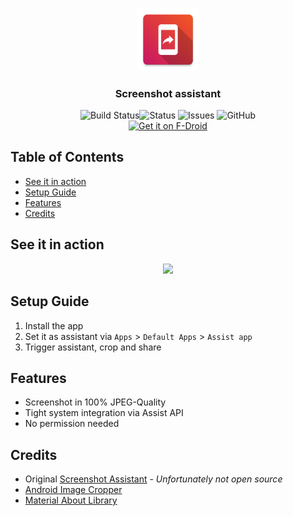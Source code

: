 <p align="center">
     <img src="app/src/main/ic_launcher-web.png" alt="Screenshot Assistant" width="20%">
</p>
<h3 align="center">Screenshot assistant</h3>
<div align="center">
<img alt="Build Status" src="https://img.shields.io/endpoint.svg?url=https%3A%2F%2Factions-badge.atrox.dev%2Fbeatbrot%2FScreenshotAssistant%2Fbadge&style=flat" /><img src="https://img.shields.io/badge/status-active-success.svg" alt="Status"/>
<img src="https://img.shields.io/github/issues/beatbrot/ScreenshotAssistant" alt="Issues">
<img alt="GitHub" src="https://img.shields.io/github/license/beatbrot/ScreenshotAssistant">
</div>

<div align="center">
<a href="https://f-droid.org/packages/de.beatbrot.screenshotassistant">
    <img src="https://fdroid.gitlab.io/artwork/badge/get-it-on.png"
    alt="Get it on F-Droid"
    height="80">
</a>
</div>

## Table of Contents
- [See it in action](#see-it-in-action)
- [Setup Guide](#setup-guide)
- [Features](#features)
- [Credits](#credits)

## See it in action

<div align="center">
<img src="https://giant.gfycat.com/DifficultHardtofindErmine.gif" width="40%">
</div>

## Setup Guide

1. Install the app
2. Set it as assistant via `Apps` > `Default Apps` > `Assist app`
3. Trigger assistant, crop and share


## Features

- Screenshot in 100% JPEG-Quality
- Tight system integration via Assist API
- No permission needed

## Credits

- Original [Screenshot Assistant](https://play.google.com/store/apps/details?id=pl.waskysoft.screenshotassistant) - *Unfortunately not open source*
- [Android Image Cropper](https://github.com/ArthurHub/Android-Image-Cropper)
- [Material About Library](https://github.com/daniel-stoneuk/material-about-library)
